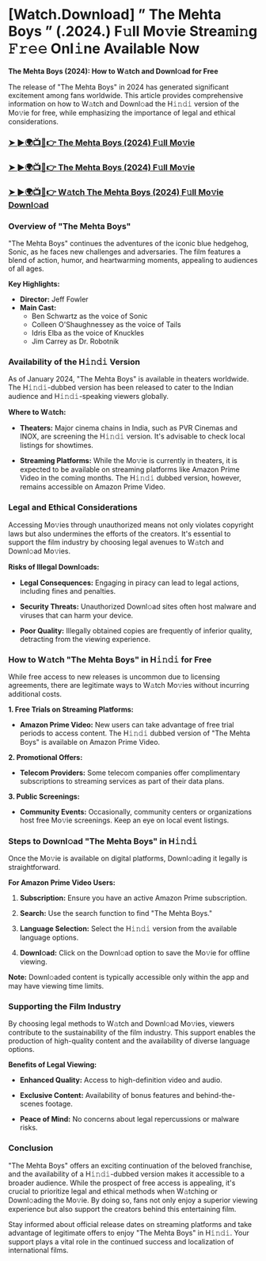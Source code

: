 # [Watch.Download] ” The Mehta Boys ” (.2024.) F𝚞ll Mo𝚟ie Strea𝚖i𝚗g 𝙵𝚛𝚎𝚎 Onl𝚒ne Available Now

**The Mehta Boys (2024): How to W𝚊tch and Downl𝚘ad for Free**

The release of "The Mehta Boys" in 2024 has generated significant excitement among fans worldwide. This article provides comprehensive information on how to W𝚊tch and Downl𝚘ad the H𝚒𝚗𝚍𝚒 version of the Mo𝚟ie for free, while emphasizing the importance of legal and ethical considerations.

<h3><a href="https://t.co/HjawPg3Yp6">➤ ►🌍📺📱👉 The Mehta Boys (2024) F𝚞ll Mo𝚟ie</a></h3>

<h3><a href="https://t.co/HjawPg3Yp6">➤ ►🌍📺📱👉 The Mehta Boys (2024) F𝚞ll Mo𝚟ie</a></h3>

<h3><a href="https://t.co/HjawPg3Yp6">➤ ►🌍📺📱👉 W𝚊tch The Mehta Boys (2024) F𝚞ll Mo𝚟ie Downl𝚘ad</a></h3>

### Overview of "The Mehta Boys"

"The Mehta Boys" continues the adventures of the iconic blue hedgehog, Sonic, as he faces new challenges and adversaries. The film features a blend of action, humor, and heartwarming moments, appealing to audiences of all ages.

**Key Highlights:**

- **Director:** Jeff Fowler
- **Main Cast:**
  - Ben Schwartz as the voice of Sonic
  - Colleen O'Shaughnessey as the voice of Tails
  - Idris Elba as the voice of Knuckles
  - Jim Carrey as Dr. Robotnik
  
### Availability of the H𝚒𝚗𝚍𝚒 Version

As of January 2024, "The Mehta Boys" is available in theaters worldwide. The H𝚒𝚗𝚍𝚒-dubbed version has been released to cater to the Indian audience and H𝚒𝚗𝚍𝚒-speaking viewers globally.

**Where to W𝚊tch:**

- **Theaters:** Major cinema chains in India, such as PVR Cinemas and INOX, are screening the H𝚒𝚗𝚍𝚒 version. It's advisable to check local listings for showtimes.

- **Streaming Platforms:** While the Mo𝚟ie is currently in theaters, it is expected to be available on streaming platforms like Amazon Prime Video in the coming months. The H𝚒𝚗𝚍𝚒 dubbed version, however, remains accessible on Amazon Prime Video. 

### Legal and Ethical Considerations

Accessing Mo𝚟ies through unauthorized means not only violates copyright laws but also undermines the efforts of the creators. It's essential to support the film industry by choosing legal avenues to W𝚊tch and Downl𝚘ad Mo𝚟ies.

**Risks of Illegal Downl𝚘ads:**

- **Legal Consequences:** Engaging in piracy can lead to legal actions, including fines and penalties.

- **Security Threats:** Unauthorized Downl𝚘ad sites often host malware and viruses that can harm your device.

- **Poor Quality:** Illegally obtained copies are frequently of inferior quality, detracting from the viewing experience.

### How to W𝚊tch "The Mehta Boys" in H𝚒𝚗𝚍𝚒 for Free

While free access to new releases is uncommon due to licensing agreements, there are legitimate ways to W𝚊tch Mo𝚟ies without incurring additional costs.

**1. Free Trials on Streaming Platforms:**

- **Amazon Prime Video:** New users can take advantage of free trial periods to access content. The H𝚒𝚗𝚍𝚒 dubbed version of "The Mehta Boys" is available on Amazon Prime Video. 

**2. Promotional Offers:**

- **Telecom Providers:** Some telecom companies offer complimentary subscriptions to streaming services as part of their data plans.

**3. Public Screenings:**

- **Community Events:** Occasionally, community centers or organizations host free Mo𝚟ie screenings. Keep an eye on local event listings.

### Steps to Downl𝚘ad "The Mehta Boys" in H𝚒𝚗𝚍𝚒

Once the Mo𝚟ie is available on digital platforms, Downl𝚘ading it legally is straightforward.

**For Amazon Prime Video Users:**

1. **Subscription:** Ensure you have an active Amazon Prime subscription.

2. **Search:** Use the search function to find "The Mehta Boys."

3. **Language Selection:** Select the H𝚒𝚗𝚍𝚒 version from the available language options.

4. **Downl𝚘ad:** Click on the Downl𝚘ad option to save the Mo𝚟ie for offline viewing.

**Note:** Downl𝚘aded content is typically accessible only within the app and may have viewing time limits.

### Supporting the Film Industry

By choosing legal methods to W𝚊tch and Downl𝚘ad Mo𝚟ies, viewers contribute to the sustainability of the film industry. This support enables the production of high-quality content and the availability of diverse language options.

**Benefits of Legal Viewing:**

- **Enhanced Quality:** Access to high-definition video and audio.

- **Exclusive Content:** Availability of bonus features and behind-the-scenes footage.

- **Peace of Mind:** No concerns about legal repercussions or malware risks.

### Conclusion

"The Mehta Boys" offers an exciting continuation of the beloved franchise, and the availability of a H𝚒𝚗𝚍𝚒-dubbed version makes it accessible to a broader audience. While the prospect of free access is appealing, it's crucial to prioritize legal and ethical methods when W𝚊tching or Downl𝚘ading the Mo𝚟ie. By doing so, fans not only enjoy a superior viewing experience but also support the creators behind this entertaining film.

Stay informed about official release dates on streaming platforms and take advantage of legitimate offers to enjoy "The Mehta Boys" in H𝚒𝚗𝚍𝚒. Your support plays a vital role in the continued success and localization of international films. 
